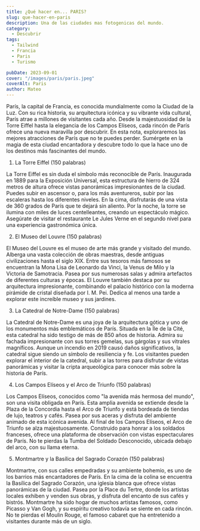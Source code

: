 ```yaml
---
title: ¿Qué hacer en... PARIS?
slug: que-hacer-en-paris
description: Una de las ciudades mas fotogenicas del mundo.
category:
  - Descubrir
tags:
  - Tailwind
  - Francia
  - Paris
  - Turismo

pubDate: 2023-09-01
cover: "/images/paris/paris.jpeg"
coverAlt: Paris
author: Mateo
---
```


París, la capital de Francia, es conocida mundialmente como la Ciudad de la Luz. Con su rica historia, su arquitectura icónica y su vibrante vida cultural, París atrae a millones de visitantes cada año. Desde la majestuosidad de la Torre Eiffel hasta la elegancia de los Campos Elíseos, cada rincón de París ofrece una nueva maravilla por descubrir. En esta nota, exploraremos las mejores atracciones de París que no te puedes perder. Sumérgete en la magia de esta ciudad encantadora y descubre todo lo que la hace uno de los destinos más fascinantes del mundo.

1. La Torre Eiffel (150 palabras)

La Torre Eiffel es sin duda el símbolo más reconocible de París. Inaugurada en 1889 para la Exposición Universal, esta estructura de hierro de 324 metros de altura ofrece vistas panorámicas impresionantes de la ciudad. Puedes subir en ascensor o, para los más aventureros, subir por las escaleras hasta los diferentes niveles. En la cima, disfrutarás de una vista de 360 grados de París que te dejará sin aliento. Por la noche, la torre se ilumina con miles de luces centelleantes, creando un espectáculo mágico. Asegúrate de visitar el restaurante Le Jules Verne en el segundo nivel para una experiencia gastronómica única.

2. El Museo del Louvre (150 palabras)

El Museo del Louvre es el museo de arte más grande y visitado del mundo. Alberga una vasta colección de obras maestras, desde antiguas civilizaciones hasta el siglo XIX. Entre sus tesoros más famosos se encuentran la Mona Lisa de Leonardo da Vinci, la Venus de Milo y la Victoria de Samotracia. Pasea por sus numerosas salas y admira artefactos de diferentes culturas y épocas. El Louvre también destaca por su arquitectura impresionante, combinando el palacio histórico con la moderna pirámide de cristal diseñada por I. M. Pei. Dedica al menos una tarde a explorar este increíble museo y sus jardines.

3. La Catedral de Notre-Dame (150 palabras)

La Catedral de Notre-Dame es una joya de la arquitectura gótica y uno de los monumentos más emblemáticos de París. Situada en la Île de la Cité, esta catedral ha sido testigo de más de 850 años de historia. Admira su fachada impresionante con sus torres gemelas, sus gárgolas y sus vitrales magníficos. Aunque un incendio en 2019 causó daños significativos, la catedral sigue siendo un símbolo de resiliencia y fe. Los visitantes pueden explorar el interior de la catedral, subir a las torres para disfrutar de vistas panorámicas y visitar la cripta arqueológica para conocer más sobre la historia de París.

4. Los Campos Elíseos y el Arco de Triunfo (150 palabras)

Los Campos Elíseos, conocidos como "la avenida más hermosa del mundo", son una visita obligada en París. Esta amplia avenida se extiende desde la Plaza de la Concordia hasta el Arco de Triunfo y está bordeada de tiendas de lujo, teatros y cafés. Pasea por sus aceras y disfruta del ambiente animado de esta icónica avenida. Al final de los Campos Elíseos, el Arco de Triunfo se alza majestuosamente. Construido para honrar a los soldados franceses, ofrece una plataforma de observación con vistas espectaculares de París. No te pierdas la Tumba del Soldado Desconocido, ubicada debajo del arco, con su llama eterna.

5. Montmartre y la Basílica del Sagrado Corazón (150 palabras)

Montmartre, con sus calles empedradas y su ambiente bohemio, es uno de los barrios más encantadores de París. En la cima de la colina se encuentra la Basílica del Sagrado Corazón, una iglesia blanca que ofrece vistas panorámicas de la ciudad. Pasea por la Place du Tertre, donde los artistas locales exhiben y venden sus obras, y disfruta del encanto de sus cafés y bistrós. Montmartre ha sido hogar de muchos artistas famosos, como Picasso y Van Gogh, y su espíritu creativo todavía se siente en cada rincón. No te pierdas el Moulin Rouge, el famoso cabaret que ha entretenido a visitantes durante más de un siglo.
